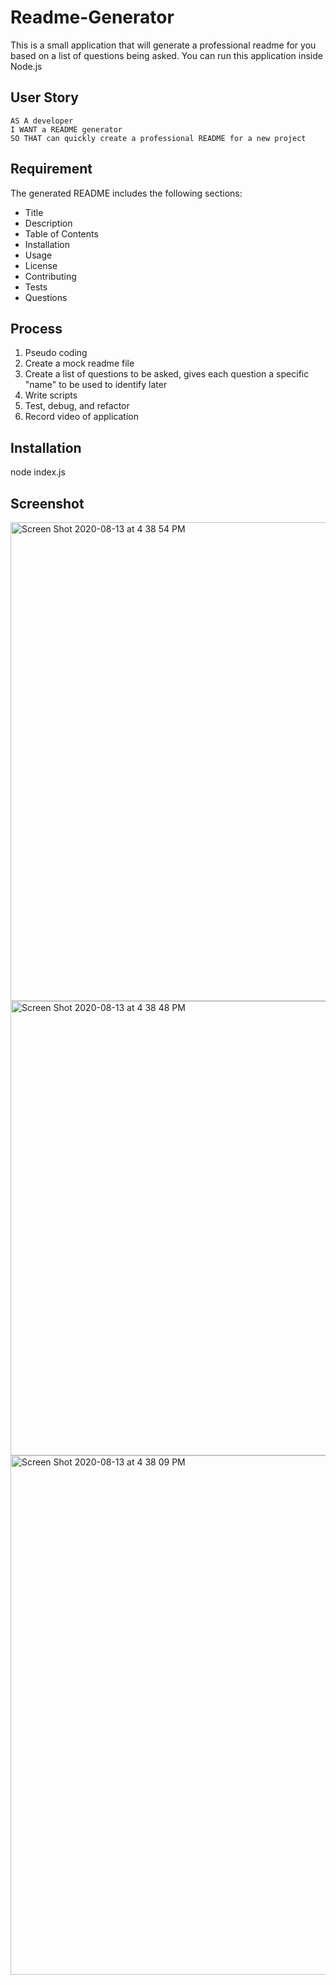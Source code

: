 # Readme-Generator
This is a small application that will generate a professional readme for you based on a list of questions being asked. You can run this application inside Node.js

## User Story

```
AS A developer
I WANT a README generator
SO THAT can quickly create a professional README for a new project
```

## Requirement
The generated README includes the following sections: 

  * Title
  * Description
  * Table of Contents
  * Installation
  * Usage
  * License
  * Contributing
  * Tests
  * Questions

## Process
1. Pseudo coding
2. Create a mock readme file
3. Create a list of questions to be asked, gives each question a specific "name" to be used to identify later
4. Write scripts
5. Test, debug, and refactor
6. Record video of application


## Installation
node index.js

## Screenshot
<img width="766" alt="Screen Shot 2020-08-13 at 4 38 54 PM" src="https://user-images.githubusercontent.com/64672854/90186375-0eb01b80-dd86-11ea-9336-b59eafd3a553.png">
<img width="727" alt="Screen Shot 2020-08-13 at 4 38 48 PM" src="https://user-images.githubusercontent.com/64672854/90186379-0f48b200-dd86-11ea-8669-c094459739f4.png">
<img width="831" alt="Screen Shot 2020-08-13 at 4 38 09 PM" src="https://user-images.githubusercontent.com/64672854/90186382-1079df00-dd86-11ea-8d83-46d3a413f905.png">





